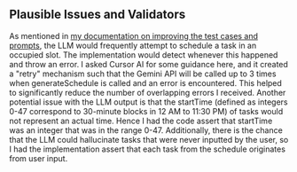 ## Plausible Issues and Validators

As mentioned in [my documentation on improving the test cases and prompts](./richerTestCasesAndPrompts.md), the LLM would frequently attempt to schedule a task in an occupied slot. The implementation would detect whenever this happened and throw an error. I asked Cursor AI for some guidance here, and it created a "retry" mechanism such that the Gemini API will be called up to 3 times when generateSchedule is called and an error is encountered. This helped to significantly reduce the number of overlapping errors I received. Another potential issue with the LLM output is that the startTime (defined as integers 0-47 correspond to 30-minute blocks in 12 AM to 11:30 PM) of tasks would not represent an actual time. Hence I had the code assert that startTime was an integer that was in the range 0-47. Additionally, there is the chance that the LLM could hallucinate tasks that were never inputted by the user, so I had the implementation assert that each task from the schedule originates from user input.
